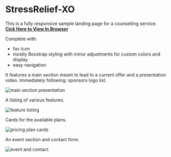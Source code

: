 # StressRelief-XO
This is a fully responsive sample landing page for a counselling service. **[Cick Here to View In Browser](https://astrahalora.github.io/stress_relief)**

Complete with:
- fav icon
- mostly Boostrap styling with minor adjustments for custom colors and display 
- easy navigation

It features a main section meant to lead to a current offer and a presentation video. Immediately following: sponsors logo list.

![main section presentation](https://images2.imgbox.com/08/a7/YUnEVuJG_o.jpg)

A listing of various features. 

![feature listing](https://images2.imgbox.com/c7/ad/Nz1ANT3r_o.jpg)

Cards for the available plans. 

![pricing plan cards](https://images2.imgbox.com/d6/8a/e3sjDiCD_o.jpg)

An event section and contact form.

![event and contact](https://images2.imgbox.com/2e/6c/KevyvK15_o.jpg)
